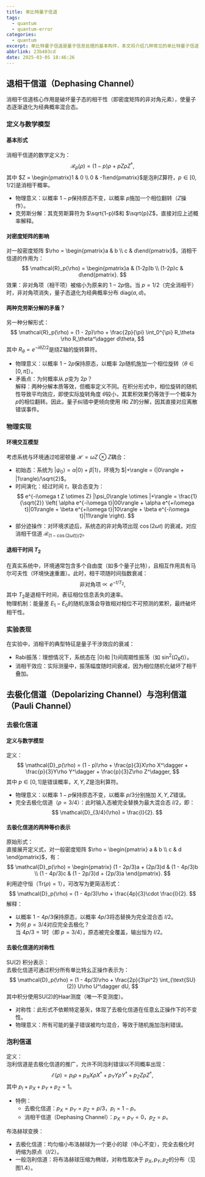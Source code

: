 ```yaml
---
title: 单比特量子信道
tags:
  - quantum
  - quantum-error
categories:
  - quantum
excerpt: 单比特量子信道是量子信息处理的基本构件，本文将介绍几种常见的单比特量子信道，包括消相干信道、去极化信道和泡利信道，并探讨它们的数学模型、物理实现及实验表现。
abbrlink: 23b403cd
date: 2025-03-05 18:46:26
---
```

## 退相干信道（Dephasing Channel）

消相干信道核心作用是破坏量子态的相干性（即密度矩阵的非对角元素），使量子态逐渐退化为经典概率混合态。
### 定义与数学模型
#### 基本形式
消相干信道的数学定义为：
$$
\mathcal{R}_p(\rho) = (1 - p)\rho + pZ\rho Z^\dagger,
$$
其中 $Z = \begin{pmatrix}1 & 0 \\ 0 & -1\end{pmatrix}$是泡利Z算符，$p \in [0, 1/2]$是消相干概率。  
- 物理意义：以概率 $1-p$保持原态不变，以概率 $p$施加一个相位翻转（$Z$操作）。  
- 克劳斯分解：其克劳斯算符为 $\sqrt{1-p}I$和 $\sqrt{p}Z$，直接对应上述概率解释。

#### 对密度矩阵的影响
对一般密度矩阵 $\rho = \begin{pmatrix}a & b \\ c & d\end{pmatrix}$，消相干信道的作用为：
$$
\mathcal{R}_p(\rho) = \begin{pmatrix}a & (1-2p)b \\ (1-2p)c & d\end{pmatrix}.
$$
效果：非对角项（相干项）被缩小为原来的 $1-2p$倍。当 $p=1/2$（完全消相干）时，非对角项消失，量子态退化为经典概率分布 $\text{diag}(a, d)$。

#### 两种克劳斯分解的矛盾？
另一种分解形式：
$$
\mathcal{R}_p(\rho) = (1 - 2p)\rho + \frac{2p}{\pi} \int_0^{\pi} R_\theta \rho R_\theta^\dagger d\theta,
$$
其中 $R_\theta = e^{-i\theta Z/2}$是绕Z轴的旋转算符。  
- 物理意义：以概率 $1-2p$保持原态，以概率 $2p$随机施加一个相位旋转（$\theta \in [0, \pi]$）。  
- 矛盾点：为何概率从 $p$变为 $2p$？  
  解释：两种分解本质等效，但概率定义不同。在积分形式中，相位旋转的随机性导致平均效应，即使实际旋转角度 $\theta$较小，其累积效果仍等效于一个概率为 $p$的相位翻转。因此，量子纠错中更倾向使用 $I$和 $Z$的分解，因其直接对应离散错误事件。

### 物理实现
#### 环境交互模型
考虑系统与环境通过哈密顿量 $\mathcal{H} = \omega Z \otimes Z$耦合：
- 初始态：系统为 $|\psi_0\rangle = \alpha|0\rangle + \beta|1\rangle$，环境为 $|+\rangle = (|0\rangle + |1\rangle)/\sqrt{2}$。  
- 时间演化：经过时间 $t$，联合态变为：
  $$
  e^{-i\omega t Z \otimes Z} |\psi_0\rangle \otimes |+\rangle = \frac{1}{\sqrt{2}} \left( \alpha e^{-i\omega t}|00\rangle + \alpha e^{+i\omega t}|01\rangle + \beta e^{+i\omega t}|10\rangle + \beta e^{-i\omega t}|11\rangle \right).
  $$
- 部分迹操作：对环境求迹后，系统态的非对角项出现 $\cos(2\omega t)$ 的衰减，对应消相干信道 $\mathcal{R}_{(1-\cos(2\omega t))/2}$。

#### 退相干时间 $T_2$
在真实系统中，环境通常包含多个自由度（如多个量子比特），且相互作用具有马尔可夫性（环境快速重置）。此时，相干项随时间指数衰减：
$$
\text{非对角项} \propto e^{-t/T_2},
$$
其中 $T_2$是退相干时间，表征相位信息丢失的速率。  
物理机制：能量差 $E_1 - E_0$的随机涨落会导致相对相位不可预测的累积，最终破坏相干性。

### 实验表现
在实验中，消相干的典型特征是量子干涉效应的衰减：
- Rabi振荡：理想情况下，系统态在 $|0\rangle$和 $|1\rangle$间周期性振荡（如 $\sin^2(\Omega_R t)$）。  
- 消相干效应：实际测量中，振荡幅度随时间衰减，因为相位随机化破坏了相干叠加。

## 去极化信道（Depolarizing Channel）与泡利信道（Pauli Channel）
### 去极化信道
#### 定义与数学模型
定义：  
$$
\mathcal{D}_p(\rho) = (1 - p)\rho + \frac{p}{3}X\rho X^\dagger + \frac{p}{3}Y\rho Y^\dagger + \frac{p}{3}Z\rho Z^\dagger,
$$ 
其中 $p \in [0, 1]$是错误概率，$X, Y, Z$是泡利算符。  
- 物理意义：以概率 $1-p$保持原态不变，以概率 $p/3$分别施加 $X, Y, Z$错误。  
- 完全去极化信道（$p = 3/4$）：此时输入态被完全替换为最大混合态 $I/2$，即：  
  $$
  \mathcal{D}_{3/4}(\rho) = \frac{I}{2}.
  $$

#### 去极化信道的两种等价表示
原始形式：  
直接展开定义式，对一般密度矩阵 $\rho = \begin{pmatrix} a & b \\ c & d \end{pmatrix}$，有：  
$$
\mathcal{D}_p(\rho) = \begin{pmatrix}
(1 - 2p/3)a + (2p/3)d & (1 - 4p/3)b \\
(1 - 4p/3)c & (1 - 2p/3)d + (2p/3)a
\end{pmatrix}.
$$ 
利用迹守恒（$\text{Tr}(\rho) = 1$），可改写为更简洁形式：  
$$
\mathcal{D}_p(\rho) = (1 - 4p/3)\rho + \frac{4p}{3}\cdot \frac{I}{2}.
$$ 
解释：  
- 以概率 $1 - 4p/3$保持原态，以概率 $4p/3$将态替换为完全混合态 $I/2$。  
- 为何 $p = 3/4$对应完全去极化？  
  当 $4p/3 = 1$时（即 $p = 3/4$），原态被完全覆盖，输出恒为 $I/2$。


#### 去极化信道的对称性
SU(2) 积分表示：  
去极化信道可通过积分所有单比特幺正操作表示为：  
$$
\mathcal{D}_p(\rho) = (1 - 4p/3)\rho + \frac{2p}{3\pi^2} \int_{\text{SU}(2)} U\rho U^\dagger dU,
$$ 
其中积分使用SU(2)的Haar测度（唯一不变测度）。  
- 对称性：此形式不依赖特定基矢，体现了去极化信道在任意幺正操作下的不变性。  
- 物理意义：所有可能的量子错误被均匀混合，等效于随机施加泡利错误。

### 泡利信道
定义：  
泡利信道是去极化信道的推广，允许不同泡利错误以不同概率出现：  
$$
\mathcal{E}(\rho) = p_I \rho + p_X X\rho X^\dagger + p_Y Y\rho Y^\dagger + p_Z Z\rho Z^\dagger,
$$ 
其中 $p_I + p_X + p_Y + p_Z = 1$。  
- 特例：  
  - 去极化信道：$p_X = p_Y = p_Z = p/3$，$p_I = 1 - p$。  
  - 消相干信道（Dephasing Channel）：$p_X = p_Y = 0$，$p_Z = p$。  

布洛赫球变换：  
- 去极化信道：均匀缩小布洛赫球为一个更小的球（中心不变），完全去极化时坍缩为原点（$I/2$）。  
- 一般泡利信道：将布洛赫球压缩为椭球，对称性取决于 $p_X, p_Y, p_Z$的分布（见图1.4）。

